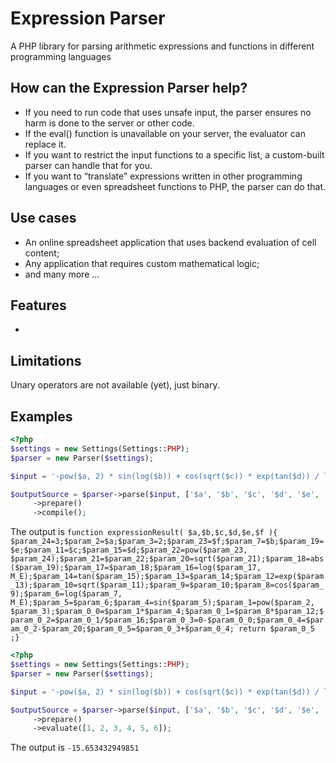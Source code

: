 # Expression Parser
A PHP library for parsing arithmetic expressions and functions in different programming languages


## How can the Expression Parser help?
- If you need to run code that uses unsafe input, the parser ensures no harm is done to the server or other code.
- If the eval() function is unavailable on your server, the evaluator can replace it.
- If you want to restrict the input functions to a specific list, a custom-built parser can handle that for you.
- If you want to “translate” expressions written in other programming languages or even spreadsheet functions to PHP, the parser can do that.


## Use cases
- An online spreadsheet application that uses backend evaluation of cell content;
- Any application that requires custom mathematical logic;
- and many more ...


## Features
- 

## Limitations
Unary operators are not available (yet), just binary.

## Examples
```php
<?php
$settings = new Settings(Settings::PHP);
$parser = new Parser($settings);

$input = '-pow($a, 2) * sin(log($b)) + cos(sqrt($c)) * exp(tan($d)) / log(abs($e)) - sqrt(pow($f, 3))';

$outputSource = $parser->parse($input, ['$a', '$b', '$c', '$d', '$e', '$f'])
     ->prepare()
     ->compile();
```

The output is `function expressionResult( $a,$b,$c,$d,$e,$f ){ $param_24=3;$param_2=$a;$param_3=2;$param_23=$f;$param_7=$b;$param_19=$e;$param_11=$c;$param_15=$d;$param_22=pow($param_23, $param_24);$param_21=$param_22;$param_20=sqrt($param_21);$param_18=abs($param_19);$param_17=$param_18;$param_16=log($param_17, M_E);$param_14=tan($param_15);$param_13=$param_14;$param_12=exp($param_13);$param_10=sqrt($param_11);$param_9=$param_10;$param_8=cos($param_9);$param_6=log($param_7, M_E);$param_5=$param_6;$param_4=sin($param_5);$param_1=pow($param_2, $param_3);$param_0_0=$param_1*$param_4;$param_0_1=$param_8*$param_12;$param_0_2=$param_0_1/$param_16;$param_0_3=0-$param_0_0;$param_0_4=$param_0_2-$param_20;$param_0_5=$param_0_3+$param_0_4; return $param_0_5 ;}`

```php
<?php
$settings = new Settings(Settings::PHP);
$parser = new Parser($settings);

$input = '-pow($a, 2) * sin(log($b)) + cos(sqrt($c)) * exp(tan($d)) / log(abs($e)) - sqrt(pow($f, 3))';

$outputSource = $parser->parse($input, ['$a', '$b', '$c', '$d', '$e', '$f'])
     ->prepare()
     ->evaluate([1, 2, 3, 4, 5, 6]);
```

The output is `-15.653432949851`